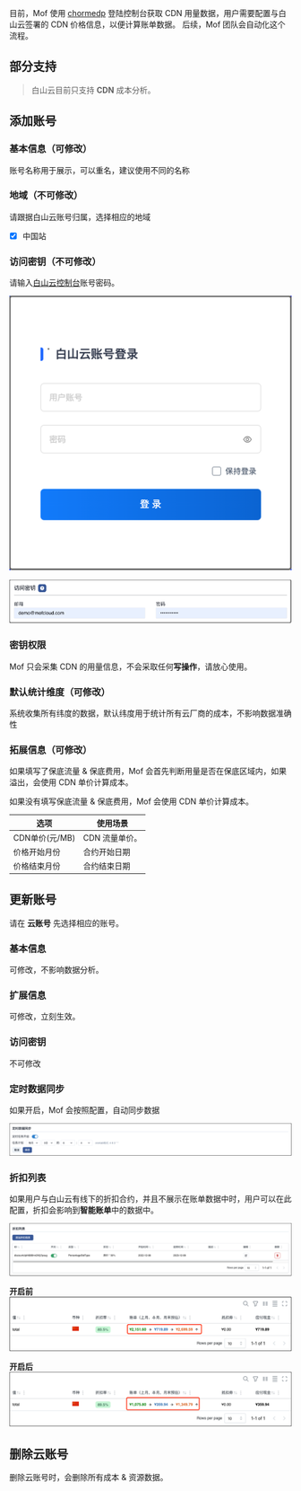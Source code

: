 目前，Mof 使用 [chormedp](https://github.com/chromedp/chromedp) 登陆控制台获取 CDN 用量数据，用户需要配置与白山云签署的 CDN 价格信息，以便计算账单数据。
后续，Mof 团队会自动化这个流程。

## 部分支持
> 白山云目前只支持 **CDN** 成本分析。

## 添加账号

### 基本信息（可修改）
账号名称用于展示，可以重名，建议使用不同的名称

### 地域（不可修改）
请跟据白山云账号归属，选择相应的地域

- [x] 中国站

### 访问密钥（不可修改）
请输入[白山云控制台](https://uc.portal.baishancloud.com/home.html#/login)账号密码。

![img.png](img/baishan-cred.zh.png)

![img.png](img/pass-cred.zh.png)

### 密钥权限
Mof 只会采集 CDN 的用量信息，不会采取任何**写操作**，请放心使用。

### 默认统计维度（可修改）
系统收集所有纬度的数据，默认纬度用于统计所有云厂商的成本，不影响数据准确性

### 拓展信息（可修改）
如果填写了保底流量 & 保底费用，Mof 会首先判断用量是否在保底区域内，如果溢出，会使用 CDN 单价计算成本。

如果没有填写保底流量 & 保底费用，Mof 会使用 CDN 单价计算成本。

| 选项            | 使用场景                                 |
|---------------|--------------------------------------|
| CDN单价(元/MB) | CDN 流量单价。 |
| 价格开始月份        | 合约开始日期                               |
| 价格结束月份        | 合约结束日期                               |

## 更新账号
请在 **云账号** 先选择相应的账号。

### 基本信息
可修改，不影响数据分析。

### 扩展信息
可修改，立刻生效。

### 访问密钥
不可修改

### 定时数据同步
如果开启，Mof 会按照配置，自动同步数据

![img.png](img/cron.zh.png)

### 折扣列表
如果用户与白山云有线下的折扣合约，并且不展示在账单数据中时，用户可以在此配置，折扣会影响到**智能账单**中的数据中。

![img.png](img/discount.zh.png)

**开启前**
![img.png](img/discount-before.zh.png)

**开启后**
![img.png](img/discount-after.zh.png)


## 删除云账号
删除云账号时，会删除所有成本 & 资源数据。